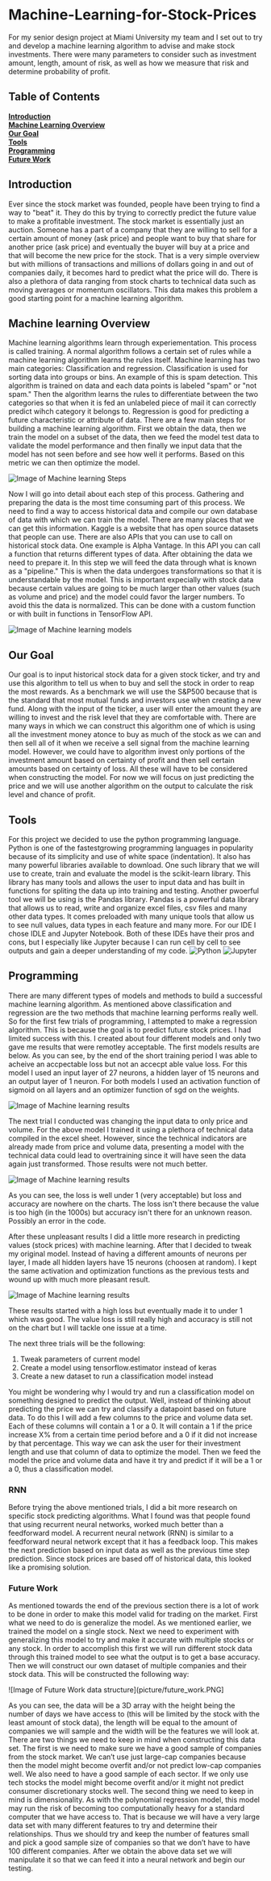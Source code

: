 # Machine-Learning-for-Stock-Prices
For my senior design project at Miami University my team and I set out to try and develop a machine learning algorithm to advise and make stock investments. There were many parameters to consider such as investment amount, length, amount of risk, as well as how we measure that risk and determine probability of profit.
## Table of Contents
**[Introduction](#Introduction)**<br>
**[Machine Learning Overview](#Machine-learning)**<br>
**[Our Goal](#Our-Goal)**<br>
**[Tools](#Tools)**<br>
**[Programming](#Programming)**<br>
**[Future Work](#Future-Work)**<br>

## Introduction

Ever since the stock market was founded, people have been trying to find a way to "beat" it. They do this by trying to correctly predict the future value to make a profitable investment. The stock market is essentially just an auction. Someone has a part of a company that they are willing to sell for a certain amount of money (ask price) and people want to buy that share for another price (ask price) and eventually the buyer will buy at a price and that will become the new price for the stock. That is a very simple overview but with millions of transactions and millions of dollars going in and out of companies daily, it becomes hard to predict what the price will do. There is also a plethora of data ranging from stock charts to technical data such as moving averages or momentum oscillators. This data makes this problem a good starting point for a machine learning algorithm. 

## Machine learning Overview

Machine learning algorithms learn through experiementation. This process is called training. A normal algorithm follows a certain set of rules while a machine learning algorithm learns the rules itself. Machine learning has two main categories: Classification and regression. Classification is used for sorting data into groups or bins. An example of this is spam detection. This algorithm is trained on data and each data points is labeled "spam" or "not spam." Then the algorithm learns the rules to differentiate between the two categories so that when it is fed an unlabeled piece of mail it can correctly predict wihch category it belongs to. Regression is good for predicting a future characteristic or attribute of data. There are a few main steps for building a machine learning algorithm. First we obtain the data, then we train the model on a subset of the data, then we feed the model test data to validate the model performance and then finally we input data that the model has not seen before and see how well it performs. Based on this metric we can then optimize the model. 


![Image of Machine learning Steps](picture/steps_pic.jpg)

Now I will go into detail about each step of this process. Gathering and preparing the data is the most time consuming part of this process. We need to find a way to access historical data and compile our own database of data with which we can train the model. There are many places that we can get this information. Kaggle is a website that has open source datasets that people can use. There are also APIs that you can use to call on historical stock data. One example is Alpha Vantage. In this API you can call a function that returns different types of data. After obtaining the data we need to prepare it. In this step we will feed the data through what is known as a "pipeline." This is when the data undergoes transformations so that it is understandable by the model. This is important expecially with stock data because certain values are going to be much larger than other values (such as volume and price) and the model could favor the larger numbers. To avoid this the data is normalized. This can be done with a custom function or with built in functions in TensorFlow API. 

![Image of Machine learning models](picture/models.webp)

## Our Goal

Our goal is to input historical stock data for a given stock ticker, and try and use this algorithm to tell us when to buy and sell the stock in order to reap the most rewards. As a benchmark we will use the S&P500 because that is the standard that most mutual funds and investors use when creating a new fund. Along with the input of the ticker, a user will enter the amount they are willing to invest and the risk level that they are comfortable with. There are many ways in which we can construct this algorithm one of which is using all the investment money atonce to buy as much of the stock as we can and then sell all of it when we receive a sell signal from the machine learning model. However, we could have to algorithm invest only portions of the investment amount based on certainty of profit and then sell certain amounts based on certainty of loss. All these will have to be considered when constructing the model. For now we will focus on just predicting the price and we will use another algorithm on the output to calculate the risk level and chance of profit. 

## Tools

For this project we decided to use the python programming language. Python is one of the fastestgrowing programming languages in popularity because of its simplicity and use of white space (indentation). It also has many powerful libraries available to download. One such library that we will use to create, train and evaluate the model is the scikit-learn library. This library has many tools and allows the user to input data and has built in functions for spliting the data up into training and testing. Another pwoerful tool we will be using is the Pandas library. Pandas is a powerful data library that allows us to read, write and organize excel files, csv files and many other data types. It comes preloaded with many unique tools that allow us to see null values, data types in each feature and many more. 
For our IDE I chose IDLE and Jupyter Notebook. Both of these IDEs have their pros and cons, but I especially like Jupyter because I can run cell by cell to see outputs and gain a deeper understanding of my code.
![Python](picture/python.jpg)
![Jupyter](picture/jupyter.png)


## Programming 

There are many different types of models and methods to build a successful machine learning algorithm. As mentioned above classification and regression are the two methods that machine learning performs really well. So for the first few trials of programming, I attempted to make a regression algorithm. This is because the goal is to predict future stock prices. I had limited success with this. I created about four different models and only two gave me results that were remotley acceptable. The first models results are below. As you can see, by the end of the short training period I was able to acheive an accpectable loss but not an accecpt able value loss. For this model I used an input layer of 27 neurons, a hidden layer of 15 neurons and an output layer of 1 neuron. For both models I used an activation function of sigmoid on all layers and an optimizer function of sgd on the weights. 

![Image of Machine learning results](picture/results_sigmoid.PNG)


The next trial I conducted was changing the input data to only price and volume. For the above model I trained it using a plethora of technical data compiled in the excel sheet. However, since the technical indicators are already made from price and volume data, presenting a model with the technical data could lead to overtraining since it will have seen the data again just transformed. Those results were not much better.

![Image of Machine learning results](picture/price_vol_results_1.PNG)

As you can see, the loss is well under 1 (very acceptable) but loss and accuracy are nowhere on the charts. The loss isn't there because the value is too high (in the 1000s) but accuracy isn't there for an unknown reason. Possibly an error in the code. 

After these unpleasant results I did a little more research in predicting values (stock prices) with machine learning. After that I decided to tweak my original model. Instead of having a different amounts of neurons per layer, I made all hidden layers have 15 neurons (choosen at random). I kept the same activation and optimization functions as the previous tests and wound up with much more pleasant result. 


![Image of Machine learning results](picture/results_trial3.PNG)

These results started with a high loss but eventually made it to under 1 which was good. The value loss is still really high and accuracy is still not on the chart but I will tackle one issue at a time. 

The next three trials will be the following: 
1. Tweak parameters of current model 
2. Create a model using tensorflow.estimator instead of keras
3. Create a new dataset to run a classification model instead

You might be wondering why I would try and run a classification model on something designed to predict the output. Well, instead of thinking about predicting the price we can try and classify a datapoint based on future data. To do this I will add a few columns to the price and volume data set. Each of these columns will contain a 1 or a 0. It will contain a 1 if the price increase X% from a certain time period before and a 0 if it did not increase by that percentage. This way we can ask the user for their investment length and use that column of data to optimize the model. Then we feed the model the price and volume data and have it try and predict if it will be a 1 or a 0, thus a classification model. 

### RNN

Before trying the above mentioned trials, I did a bit more research on specific stock predicting algorithms. What I found was that people found that using recurrent neural networks, worked much better than a feedforward model. A recurrent neural network (RNN) is similar to a feedforward neural network except that it has a feedback loop. This makes the next prediction based on input data as well as the previous time step prediction. Since stock prices are based off of historical data, this looked like a promising solution. 

### Future Work

As mentioned towards the end of the previous section there is a lot of work to be done in order to make this model valid for trading on the market. First what we need to do is generalize the model. As we mentioned earlier, we trained the model on a single stock. Next we need to experiment with generalizing this model to try and make it accurate with multiple stocks or any stock. In order to accomplish this first we will run different stock data through this trained model to see what the output is to get a base accuracy. Then we will construct our own dataset of multiple companies and their stock data. This will be constructed the following way:

![Image of Future Work data structure](picture/future_work.PNG]

As you can see, the data will be a 3D array with the height being the number of days we have access to (this will be limited by the stock with the least amount of stock data), the length will be equal to the amount of companies we will sample and the width will be the features we will look at. There are two things we need to keep in mind when constructing this data set. The first is we need to make sure we have a good sample of companies from the stock market. We can’t use just large-cap companies because then the model might become overfit and/or not predict low-cap companies well. We also need to have a good sample of each sector. If we only use tech stocks the model might become overfit and/or it might not predict consumer discretionary stocks well. The second thing we need to keep in mind is dimensionality. As with the polynomial regression model, this model may run the risk of becoming too computationally heavy for a standard computer that we have access to. That is because we will have a very large data set with many different features to try and determine their relationships. Thus we should try and keep the number of features small and pick a good sample size of companies so that we don’t have to have 100 different companies. After we obtain the above data set we will manipulate it so that we can feed it into a neural network and begin our testing. 
